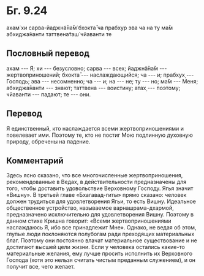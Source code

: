 # Бг. 9.24

ахам̇ хи сарва-йаджн̃а̄на̄м̇ бхокта̄ ча прабхур эва ча на ту ма̄м абхиджа̄нанти
таттвена̄таш́ чйаванти те

## Пословный перевод

ахам --- Я; хи --- безусловно; сарва --- всех; йаджн̃а̄на̄м ---
жертвоприношений; бхокта̄ --- наслаждающийся; ча --- и; прабхух̣ ---
Господь; эва --- несомненно; ча --- и; на --- не; ту --- но; ма̄м ---
Меня; абхиджа̄нанти --- знают; таттвена --- воистину; атах̣ --- поэтому;
чйаванти --- падают; те --- они.

## Перевод

Я единственный, кто наслаждается всеми жертвоприношениями и повелевает
ими. Поэтому те, кто не постиг Мою подлинную духовную природу, обречены
на падение.

## Комментарий

Здесь ясно сказано, что все многочисленные жертвоприношения,
рекомендованные в Ведах, в действительности предназначены для того,
чтобы доставить удовольствие Верховному Господу. Ягья значит «Вишну». В
третьей главе «Бхагавад-гиты» прямо сказано: человек должен трудиться
для удовлетворения Ягьи, то есть Вишну. Идеальное общественное
устройство, называемое варнашрама-дхармой, предназначено исключительно
для удовлетворения Вишну. Поэтому в данном стихе Кришна говорит: «Всеми
жертвоприношениями наслаждаюсь Я, ибо все принадлежит Мне». Однако, не
ведая об этом, глупые люди поклоняются полубогам ради преходящих
материальных благ. Поэтому они постоянно влачат материальное
существование и не достигают высшей цели жизни. Если у человека остались
какие-то материальные желания, ему лучше просить исполнить их Верховного
Господа (хотя это нельзя считать чистым преданным служением), и он
получит все, чего желает.
